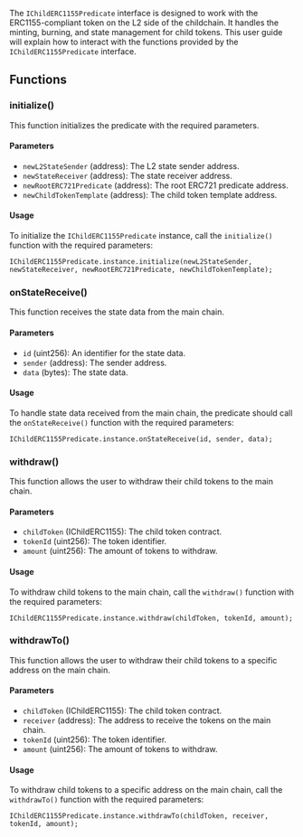 The `IChildERC1155Predicate` interface is designed to work with the ERC1155-compliant token on the L2 side of the childchain. It handles the minting, burning, and state management for child tokens. This user guide will explain how to interact with the functions provided by the `IChildERC1155Predicate` interface.

## Functions

### initialize()

This function initializes the predicate with the required parameters.

#### Parameters

- `newL2StateSender` (address): The L2 state sender address.
- `newStateReceiver` (address): The state receiver address.
- `newRootERC721Predicate` (address): The root ERC721 predicate address.
- `newChildTokenTemplate` (address): The child token template address.

#### Usage

To initialize the `IChildERC1155Predicate` instance, call the `initialize()` function with the required parameters:

```solidity
IChildERC1155Predicate.instance.initialize(newL2StateSender, newStateReceiver, newRootERC721Predicate, newChildTokenTemplate);
```

### onStateReceive()

This function receives the state data from the main chain.

#### Parameters

- `id` (uint256): An identifier for the state data.
- `sender` (address): The sender address.
- `data` (bytes): The state data.

#### Usage

To handle state data received from the main chain, the predicate should call the `onStateReceive()` function with the required parameters:

```solidity
IChildERC1155Predicate.instance.onStateReceive(id, sender, data);
```

### withdraw()

This function allows the user to withdraw their child tokens to the main chain.

#### Parameters

- `childToken` (IChildERC1155): The child token contract.
- `tokenId` (uint256): The token identifier.
- `amount` (uint256): The amount of tokens to withdraw.

#### Usage

To withdraw child tokens to the main chain, call the `withdraw()` function with the required parameters:

```solidity
IChildERC1155Predicate.instance.withdraw(childToken, tokenId, amount);
```

### withdrawTo()

This function allows the user to withdraw their child tokens to a specific address on the main chain.

#### Parameters

- `childToken` (IChildERC1155): The child token contract.
- `receiver` (address): The address to receive the tokens on the main chain.
- `tokenId` (uint256): The token identifier.
- `amount` (uint256): The amount of tokens to withdraw.

#### Usage

To withdraw child tokens to a specific address on the main chain, call the `withdrawTo()` function with the required parameters:

```solidity
IChildERC1155Predicate.instance.withdrawTo(childToken, receiver, tokenId, amount);
```
